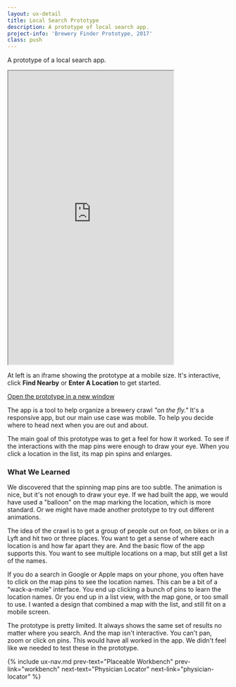 ```yaml
---
layout: ux-detail
title: Local Search Prototype 
description: A prototype of local search app.
project-info: 'Brewery Finder Prototype, 2017'
class: push
---
```


A prototype of a local search app.

<iframe class="hide-mobile" src="https://moonsault.co/brewery-app-prototype/" width="375" height="667"></iframe>

<div class="hide-mobile" markdown="1">
	
At left is an iframe showing the prototype at a mobile size. It's interactive, click **Find Nearby** or **Enter A Location** to get started.

</div>

<a href="https://moonsault.co/brewery-app-prototype/" target="_blank">Open the prototype in a new window</a> 	

The app is a tool to help organize a brewery crawl *"on the fly."* It's a responsive app, but our main use case was mobile. To help you decide where to head next when you are out and about.

The main goal of this prototype was to get a feel for how it worked. To see if the interactions with the map pins were enough to draw your eye. When you click a location in the list, its map pin spins and enlarges.

### What We Learned

We discovered that the spinning map pins are too subtle. The animation is nice, but it's not enough to draw your eye. If we had built the app, we would have used a "balloon" on the map marking the location, which is more standard. Or we might have made another prototype to try out different animations.

The idea of the crawl is to get a group of people out on foot, on bikes or in a Lyft and hit two or three places. You want to get a sense of where each location is and how far apart they are. And the basic flow of the app supports this. You want to see multiple locations on a map, but still get a list of the names. 

If you do a search in Google or Apple maps on your phone, you often have to click on the map pins to see the location names. This can be a bit of a "wack-a-mole" interface. You end up clicking a bunch of pins to learn the location names. Or you end up in a list view, with the map gone, or too small to use. I wanted a design that combined a map with the list, and still fit on a mobile screen.

The prototype is pretty limited. It always shows the same set of results no matter where you search. And the map isn't interactive. You can't pan, zoom or click on pins. This would have all worked in the app. We didn't feel like we needed to test these in the prototype.

<div style="clear: left;"></div>

{% include ux-nav.md 
	prev-text="Placeable Workbench"
	prev-link="workbench"
	next-text="Physician Locator"
	next-link="physician-locator"
 %}
 